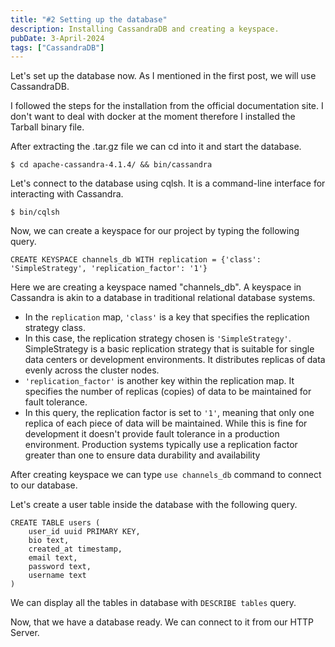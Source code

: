 ```yaml
---
title: "#2 Setting up the database"
description: Installing CassandraDB and creating a keyspace.
pubDate: 3-April-2024
tags: ["CassandraDB"]
---
```


Let's set up the database now. As I mentioned in the first post, we will use CassandraDB.

I followed the steps for the installation from the official documentation site. I don't want to deal with docker at the moment therefore I installed the Tarball binary file.

After extracting the .tar.gz file we can cd into it and start the database.

```shell
$ cd apache-cassandra-4.1.4/ && bin/cassandra
```

Let's connect to the database using cqlsh. It is a command-line interface for interacting with Cassandra.

```shell
$ bin/cqlsh
```

Now, we can create a keyspace for our project by typing the following query.

```cql
CREATE KEYSPACE channels_db WITH replication = {'class': 'SimpleStrategy', 'replication_factor': '1'}
```

Here we are creating a keyspace named "channels_db". A keyspace in Cassandra is akin to a database in traditional relational database systems.

- In the `replication` map, `'class'` is a key that specifies the replication strategy class.
- In this case, the replication strategy chosen is `'SimpleStrategy'`. SimpleStrategy is a basic replication strategy that is suitable for single data centers or development environments. It distributes replicas of data evenly across the cluster nodes.
- `'replication_factor'` is another key within the replication map. It specifies the number of replicas (copies) of data to be maintained for fault tolerance.
- In this query, the replication factor is set to `'1'`, meaning that only one replica of each piece of data will be maintained. While this is fine for development it doesn't provide fault tolerance in a production environment. Production systems typically use a replication factor greater than one to ensure data durability and availability

After creating keyspace we can type `use channels_db` command to connect to our database.

Let's create a user table inside the database with the following query.

```cql
CREATE TABLE users (
    user_id uuid PRIMARY KEY,
    bio text,
    created_at timestamp,
    email text,
    password text,
    username text
)
```

We can display all the tables in database with `DESCRIBE tables` query.

Now, that we have a database ready. We can connect to it from our HTTP Server.
